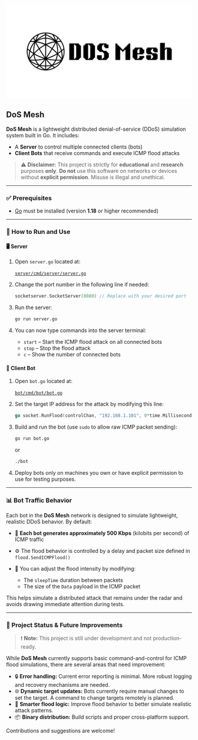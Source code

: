 <img src="banner.png">

## **DoS Mesh**

**DoS Mesh** is a lightweight distributed denial-of-service (DDoS) simulation system built in Go. It includes:

- A **Server** to control multiple connected clients (bots)
- **Client Bots** that receive commands and execute ICMP flood attacks

> ⚠️ **Disclaimer:** This project is strictly for **educational** and **research** purposes **only**. **Do not** use this software on networks or devices without **explicit permission**. Misuse is illegal and unethical.

---

### ✅ Prerequisites

- [Go](https://golang.org/dl/) must be installed (version **1.18** or higher recommended)

---

### 🚀 How to Run and Use

#### 🖥️ Server

1. Open `server.go` located at:

   [`server/cmd/server/server.go`](https://github.com/heshanthenura/DOSMesh/blob/main/server/cmd/server/server.go)

2. Change the port number in the following line if needed:

   ```go
   socketserver.SocketServer(8080) // Replace with your desired port
   ```

3. Run the server:

   ```bash
   go run server.go
   ```

4. You can now type commands into the server terminal:

   - `start` – Start the ICMP flood attack on all connected bots
   - `stop` – Stop the flood attack
   - `c` – Show the number of connected bots

#### 🤖 Client Bot

1. Open `bot.go` located at:

   [`bot/cmd/bot/bot.go`](https://github.com/heshanthenura/DOSMesh/blob/main/bot/cmd/bot/bot.go)

2. Set the target IP address for the attack by modifying this line:

   ```go
   go socket.RunFlood(controlChan, "192.168.1.101", 0*time.Millisecond) // Replace IP with your target
   ```

3. Build and run the bot (use `sudo` to allow raw ICMP packet sending):

   ```bash
   go run bot.go
   ```

   or

   ```bash
   ./bot
   ```

4. Deploy bots only on machines you own or have explicit permission to use for testing purposes.

---

### 📊 Bot Traffic Behavior

Each bot in the **DoS Mesh** network is designed to simulate lightweight, realistic DDoS behavior. By default:

- 📶 **Each bot generates approximately 500 Kbps** (kilobits per second) of ICMP traffic
- ⚙️ The flood behavior is controlled by a delay and packet size defined in `flood.SendICMPFlood()`
- 🔧 You can adjust the flood intensity by modifying:

  - The `sleepTime` duration between packets
  - The size of the `Data` payload in the ICMP packet

This helps simulate a distributed attack that remains under the radar and avoids drawing immediate attention during tests.

---

### 🚧 Project Status & Future Improvements

> ❗ **Note:** This project is still under development and not production-ready.

While **DoS Mesh** currently supports basic command-and-control for ICMP flood simulations, there are several areas that need improvement:

- 🔒 **Error handling:** Current error reporting is minimal. More robust logging and recovery mechanisms are needed.
- 🌐 **Dynamic target updates:** Bots currently require manual changes to set the target. A command to change targets remotely is planned.
- 🧠 **Smarter flood logic:** Improve flood behavior to better simulate realistic attack patterns.
- 📦 **Binary distribution:** Build scripts and proper cross-platform support.

Contributions and suggestions are welcome!
